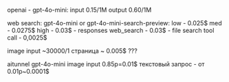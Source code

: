 openai - gpt-4o-mini:
        input 0.15/1M
        output 0.60/1M

web search:
gpt-4o-mini or gpt-4o-mini-search-preview:
low - 0.025$
med - 0.0275$
high - 0.03$
       - responses web_search - 0.03$
        - file search tool call - 0,0025$

image input 
    ~30000/1 страница ~ 0.005$ ???



aitunnel
    gpt-4o-mini
        image input 0.85р=0.01$
        текстовый запрос - от 0.01р~0.0001$